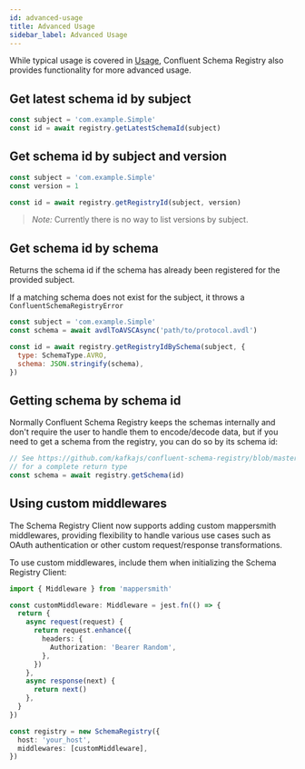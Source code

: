 ```yaml
---
id: advanced-usage
title: Advanced Usage
sidebar_label: Advanced Usage
---
```


While typical usage is covered in [Usage](./usage), Confluent Schema Registry also
provides functionality for more advanced usage.

## Get latest schema id by subject

```js
const subject = 'com.example.Simple'
const id = await registry.getLatestSchemaId(subject)
```

## Get schema id by subject and version

```js
const subject = 'com.example.Simple'
const version = 1

const id = await registry.getRegistryId(subject, version)
```

> _Note:_ Currently there is no way to list versions by subject.

## Get schema id by schema

Returns the schema id if the schema has already been registered for the provided
subject.

If a matching schema does not exist for the subject, it throws a
`ConfluentSchemaRegistryError`

```js
const subject = 'com.example.Simple'
const schema = await avdlToAVSCAsync('path/to/protocol.avdl')

const id = await registry.getRegistryIdBySchema(subject, {
  type: SchemaType.AVRO,
  schema: JSON.stringify(schema),
})
```

## Getting schema by schema id

Normally Confluent Schema Registry keeps the schemas internally and don't require
the user to handle them to encode/decode data, but if you need to get a schema
from the registry, you can do so by its schema id:

```js
// See https://github.com/kafkajs/confluent-schema-registry/blob/master/src/%40types.ts#L30-L46
// for a complete return type
const schema = await registry.getSchema(id)
```

## Using custom middlewares

The Schema Registry Client now supports adding custom mappersmith middlewares, providing flexibility to handle various use cases such as OAuth authentication or other custom request/response transformations.

To use custom middlewares, include them when initializing the Schema Registry Client:

```ts
import { Middleware } from 'mappersmith'

const customMiddleware: Middleware = jest.fn(() => {
  return {
    async request(request) {
      return request.enhance({
        headers: {
          Authorization: 'Bearer Random',
        },
      })
    },
    async response(next) {
      return next()
    },
  }
})

const registry = new SchemaRegistry({
  host: 'your_host',
  middlewares: [customMiddleware],
})
```
